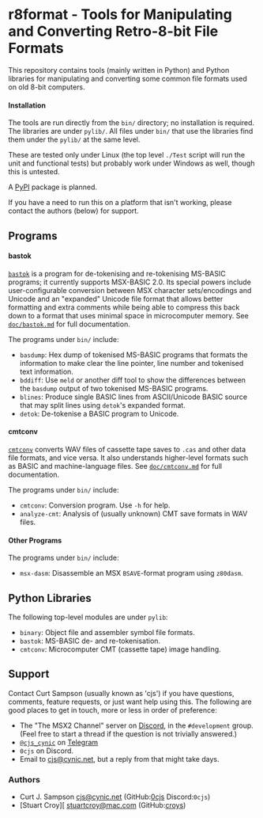 r8format - Tools for Manipulating and Converting Retro-8-bit File Formats
=========================================================================

This repository contains tools (mainly written in Python) and Python
libraries for manipulating and converting some common file formats
used on old 8-bit computers.

#### Installation

The tools are run directly from the `bin/` directory; no installation is
required. The libraries are under `pylib/`. All files under `bin/` that
use the libraries find them under the `pylib/` at the same level.

These are tested only under Linux (the top level `./Test` script will run
the unit and functional tests) but probably work under Windows as well,
though this is untested.

A [PyPI] package is planned.

If you have a need to run this on a platform that isn't working, please
contact the authors (below) for support.


Programs
--------

#### bastok

[`bastok`][bt] is a program for de-tokenising and re-tokenising MS-BASIC
programs; it currently supports MSX-BASIC 2.0. Its special powers include
user-configurable conversion between MSX character sets/encodings and
Unicode and an "expanded" Unicode file format that allows better formatting
and extra comments while being able to compress this back down to a format
that uses minimal space in microcomputer memory. See [`doc/bastok.md`][bt]
for full documentation.

The programs under `bin/` include:
- `basdump`: Hex dump of tokenised MS-BASIC programs that formats the
  information to make clear the line pointer, line number and tokenised
  text information.
- `bddiff`: Use `meld` or another diff tool to show the differences between
  the `basdump` output of two tokenised MS-BASIC programs.
- `blines`: Produce single BASIC lines from ASCII/Unicode BASIC source that
  may split lines using `detok`'s expanded format.
- `detok`: De-tokenise a BASIC program to Unicode.

#### cmtconv

[`cmtconv`][cc] converts WAV files of cassette tape saves to `.cas` and
other data file formats, and vice versa. It also understands higher-level
formats such as BASIC and machine-language files. See
[`doc/cmtconv.md`][cc] for full documentation.

The programs under `bin/` include:
- `cmtconv`: Conversion program. Use `-h` for help.
- `analyze-cmt`: Analysis of (usually unknown) CMT save formats in WAV files.

#### Other Programs

The programs under `bin/` include:
- `msx-dasm`: Disassemble an MSX `BSAVE`-format program using `z80dasm`.


Python Libraries
----------------

The following top-level modules are under `pylib`:
- `binary`: Object file and assembler symbol file formats.
- `bastok`: MS-BASIC de- and re-tokenisation.
- `cmtconv`: Microcomputer CMT (cassette tape) image handling.


Support
-------

Contact Curt Sampson (usually known as 'cjs') if you have questions,
comments, feature requests, or just want help using this. The following are
good places to get in touch, more or less in order of preference:
- The "The MSX2 Channel" server on [Discord], in the `#development` group.
  (Feel free to start a thread if the question is not trivially answered.)
- [`@cjs_cynic`] on [Telegram]
- `0cjs` on Discord.
- Email to <cjs@cynic.net>, but a reply from that might take days.

### Authors

- Curt J. Sampson <cjs@cynic.net> (GitHub:[0cjs] Discord:`0cjs`)
- [Stuart Croy][ <stuartcroy@mac.com> (GitHub:[croys])



<!-------------------------------------------------------------------->
[PyPI]: https://pypi.org/

<!-- Programs -->
[bt]: ./doc/bastok.md
[cc]: ./doc/cmtconv.md

<!-- Support and Authors -->
[0cjs]: https://github.com/0cjs
[`@cjs_cynic`]: https://t.me/cjs_cynic
[croys]: https://github.com/croys
[discord]: https://discord.com
[telegram]: https://telegram.org
